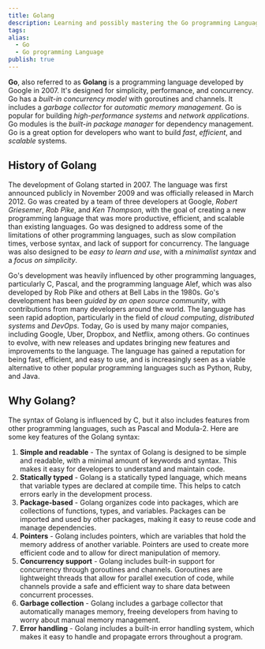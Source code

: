 ```yaml
---
title: Golang
description: Learning and possibly mastering the Go programming Language
tags: 
alias:
  - Go
  - Go programming Language
publish: true
---
```

**Go**, also referred to as **Golang** is a programming language developed by Google in 2007. It's designed for simplicity, performance, and concurrency. Go has a *built-in concurrency model* with goroutines and channels. It includes a *garbage collector* for *automatic memory management*. Go is popular for building *high-performance systems* and *network applications*. Go modules is the *built-in package manager* for dependency management. Go is a great option for developers who want to build *fast*, *efficient*, and *scalable* systems.

## History of Golang

The development of Golang started in 2007. The language was first announced publicly in November 2009 and was officially released in March 2012. Go was created by a team of three developers at Google, *Robert Griesemer*, *Rob Pike*, and *Ken Thompson*, with the goal of creating a new programming language that was more productive, efficient, and scalable than existing languages. Go was designed to address some of the limitations of other programming languages, such as slow compilation times, verbose syntax, and lack of support for concurrency. The language was also designed to be *easy to learn and use*, with a *minimalist syntax* and a *focus on simplicity*.

Go's development was heavily influenced by other programming languages, particularly C, Pascal, and the programming language Alef, which was also developed by Rob Pike and others at Bell Labs in the 1980s. Go's development has been *guided by an open source community*, with contributions from many developers around the world. The language has seen rapid adoption, particularly in the field of *cloud computing*, *distributed systems* and *DevOps*. Today, Go is used by many major companies, including Google, Uber, Dropbox, and Netflix, among others. Go continues to evolve, with new releases and updates bringing new features and improvements to the language. The language has gained a reputation for being fast, efficient, and easy to use, and is increasingly seen as a viable alternative to other popular programming languages such as Python, Ruby, and Java.

## Why Golang?

The syntax of Golang is influenced by C, but it also includes features from other programming languages, such as Pascal and Modula-2. Here are some key features of the Golang syntax:

1.  **Simple and readable** - The syntax of Golang is designed to be simple and readable, with a minimal amount of keywords and syntax. This makes it easy for developers to understand and maintain code.
2.  **Statically typed** - Golang is a statically typed language, which means that variable types are declared at compile time. This helps to catch errors early in the development process.
3.  **Package-based** - Golang organizes code into packages, which are collections of functions, types, and variables. Packages can be imported and used by other packages, making it easy to reuse code and manage dependencies.
4.  **Pointers** - Golang includes pointers, which are variables that hold the memory address of another variable. Pointers are used to create more efficient code and to allow for direct manipulation of memory.
5.  **Concurrency support** - Golang includes built-in support for concurrency through goroutines and channels. Goroutines are lightweight threads that allow for parallel execution of code, while channels provide a safe and efficient way to share data between concurrent processes.
6.  **Garbage collection** - Golang includes a garbage collector that automatically manages memory, freeing developers from having to worry about manual memory management.
7.  **Error handling** - Golang includes a built-in error handling system, which makes it easy to handle and propagate errors throughout a program.